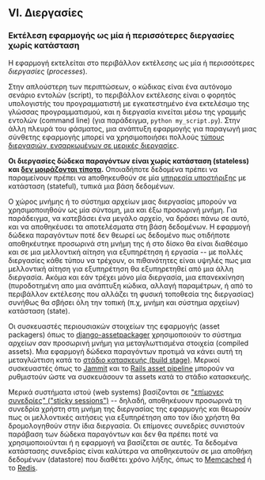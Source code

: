 ## VI. Διεργασίες
### Εκτέλεση εφαρμογής ως μία ή περισσότερες διεργασίες χωρίς κατάσταση

Η εφαρμογή εκτελείται στο περιβάλλον εκτέλεσης ως μία ή περισσότερες *διεργασίες* (*processes*).

Στην απλούστερη των περιπτώσεων, ο κώδικας είναι ένα αυτόνομο σενάριο εντολών (script), το περιβάλλον εκτέλεσης είναι ο φορητός υπολογιστής του προγραμματιστή με εγκατεστημένο ένα εκτελέσιμο της γλώσσας προγραμματισμού, και η διεργασία κινείται μέσω της γραμμής εντολών (command line) (για παράδειγμα, `python my_script.py`).  Στην άλλη πλευρά του φάσματος, μια ανάπτυξη εφαρμογής για παραγωγή μιας σύνθετης εφαρμογής μπορεί να χρησιμοποιήσει πολλούς [τύπους διεργασιών, ενσαρκωμένων σε μερικές διεργασίες](./concurrency).

**Οι διεργασίες δώδεκα παραγόντων είναι χωρίς κατάσταση (stateless) και [δεν μοιράζονται τίποτα](https://en.wikipedia.org/wiki/Shared_nothing_architecture).**  Οποιαδήποτε δεδομένα πρέπει να παραμείνουν πρέπει να aποθηκευθούν σε μία [υπηρεσία υποστήριξης](./backing-services) με κατάσταση (stateful), τυπικά μια βάση δεδομένων.

Ο χώρος μνήμης ή το σύστημα αρχείων μιας διεργασίας μπορούν να χρησιμοποιηθούν ως μία σύντομη, μια και έξω προσωρινή μνήμη.  Για παράδειγμα, να κατεβάσει ένα μεγάλο αρχείο, να δράσει πάνω σε αυτό, και να αποθηκέυσει τα αποτελέσματα στη βάση δεδομένων.  Η εφαρμογή δώδεκα παραγόντων ποτέ δεν θεωρεί ως δεδομένο πως οτιδήποτε αποθηκέυτηκε προσωρινά στη μνήμη της ή στο δίσκο θα είναι διαθέσιμο και σε μια μελλοντική αίτηση για εξυπηρέτηση ή εργασία -- με πολλές διεργασίες κάθε τύπου να τρέχουν, οι πιθανότητες είναι υψηλές πως μια μελλοντική αίτηση για εξυπηρέτηση θα εξυπηρετηθεί από μια άλλη διεργασία.  Ακόμα και εάν τρέχει μόνο μία διεργασία, μια επανεκκίνηση (πυροδοτημένη απο μια ανάπτυξη κώδικα, αλλαγή παραμέτρων, ή από το περιβάλλον εκτέλεσης που αλλάζει τη φυσική τοποθεσία της διεργασίας) συνήθως θα σβήσει όλη την τοπική (π.χ, μνήμη και σύστημα αρχείων) κατάσταση (state).

Οι συσκευαστές περιουσιακών στοιχείων της εφαρμογής (asset packagers) όπως το [django-assetpackager](http://code.google.com/p/django-assetpackager/) χρησιμοποιούν το σύστημα αρχείων σαν προσωρινή μνήμη για μεταγλωττισμένα στοιχεία (compiled assets).  Μια εφαρμογή δώδεκα παραγόντων προτιμά να κάνει αυτή τη μεταγλώττιση κατά το [στάδιο κατασκευής (build stage)](./build-release-run). Μερικοί συσκευαστές όπως το [Jammit](http://documentcloud.github.com/jammit/) και το [Rails asset pipeline](http://ryanbigg.com/guides/asset_pipeline.html) μπορούν να ρυθμιστούν ώστε να συσκευάσουν τα assets κατά το στάδιο κατασκευής.

Μερικά συστήματα ιστού (web systems) βασίζονται σε ["επίμονες συνεδρίες" ("sticky sessions")](https://en.wikipedia.org/wiki/Load_balancing_%28computing%29#Persistence) -- δηλαδή, αποθηκέυουν προσωρινά τη συνεδρία χρήστη στη μνήμη της διεργασίας της εφαρμογής και θεωρούν πως οι μελλοντικές αιτήσεις για εξυπηρέτηση απο τον ίδιο χρήστη θα δρομολογηθούν στην ίδια διεργασία.  Οι επίμονες συνεδρίες συνιστούν παράβαση των δώδεκα παραγόντων και δεν θα πρέπει ποτέ να χρησιμοποιούνται ή η εφαρμογή να βασίζεται σε αυτές.  Τα δεδομένα κατάστασης συνεδρίας είναι καλύτερα να αποθηκευτούν σε μια αποθήκη δεδομένων (datastore) που διαθέτει χρόνο λήξης, όπως το [Memcached](https://memcached.org/) ή το [Redis](http://redis.io/).
